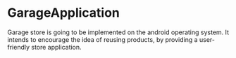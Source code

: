 # GarageApplication
Garage store is going to be implemented on the android operating system. It intends to encourage the idea of reusing products, by providing a user-friendly store application.
